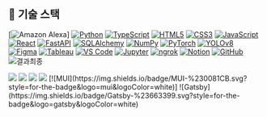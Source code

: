<!-- README.md1 -->
## 🧠 기술 스택

[![Amazon Alexa](https://img.shields.io/badge/amazon%20alexa-52b5f7?style=plastic&logo=amazon%20alexa&logoColor=white)]
[![Python](https://img.shields.io/badge/Python-3.13-blue?logo=python&logoColor=white)](https://www.python.org/)
[![TypeScript](https://img.shields.io/badge/TypeScript-3178C6?logo=typescript&logoColor=white)](https://www.typescriptlang.org/)
[![HTML5](https://img.shields.io/badge/HTML5-E34F26?logo=html5&logoColor=white)](https://developer.mozilla.org/docs/Web/HTML)
[![CSS3](https://img.shields.io/badge/CSS3-1572B6?logo=css3&logoColor=white)](https://developer.mozilla.org/docs/Web/CSS)
[![JavaScript](https://img.shields.io/badge/JavaScript-F7DF1E?logo=javascript&logoColor=black)](https://developer.mozilla.org/docs/Web/JavaScript)
[![React](https://img.shields.io/badge/React-61DAFB?logo=react&logoColor=black)](https://react.dev/)
[![FastAPI](https://img.shields.io/badge/FastAPI-009688?logo=fastapi&logoColor=white)](https://fastapi.tiangolo.com/)
[![SQLAlchemy](https://img.shields.io/badge/SQLAlchemy-D71F00?logo=databricks&logoColor=white)](https://www.sqlalchemy.org/)
[![NumPy](https://img.shields.io/badge/NumPy-013243?logo=numpy&logoColor=white)](https://numpy.org/)
[![PyTorch](https://img.shields.io/badge/PyTorch-EE4C2C?logo=pytorch&logoColor=white)](https://pytorch.org/)
[![YOLOv8](https://img.shields.io/badge/YOLOv8-00FFFF?logo=github&logoColor=black)](https://github.com/ultralytics/ultralytics)
[![Figma](https://img.shields.io/badge/Figma-F24E1E?logo=figma&logoColor=white)](https://www.figma.com/)
[![Tableau](https://img.shields.io/badge/Tableau-E97627?logo=tableau&logoColor=white)](https://www.tableau.com/)
[![VS Code](https://img.shields.io/badge/VS%20Code-007ACC?logo=visualstudiocode&logoColor=white)](https://code.visualstudio.com/)
[![Jupyter](https://img.shields.io/badge/Jupyter-F37626?logo=jupyter&logoColor=white)](https://jupyter.org/)
[![ngrok](https://img.shields.io/badge/ngrok-1F1E37?logo=ngrok&logoColor=white)](https://ngrok.com/)
[![Notion](https://img.shields.io/badge/Notion-000000?logo=notion&logoColor=white)](https://www.notion.so/)
[![GitHub](https://img.shields.io/badge/GitHub-181717?logo=github&logoColor=white)](https://github.com/)
![결과최종](https://github.com/user-attachments/assets/4574edfe-6fa6-49e8-90df-866d0949d565)


<img src="https://img.shields.io/badge/Python-3776AB?style=plastic&logo=Python&logoColor=white"/>
<img src="https://img.shields.io/badge/Node.js-339933?style=plastic&logo=Node.js&logoColor=white"/>
<img src="https://img.shields.io/badge/Docker-2496ED?style=plastic&logo=Docker&logoColor=white"/>
<img src="https://img.shields.io/badge/MySQL-4479A1?style=plastic&logo=MySQL&logoColor=white"/>
[![MUI](https://img.shields.io/badge/MUI-%230081CB.svg?style=for-the-badge&logo=mui&logoColor=white)]
![Gatsby](https://img.shields.io/badge/Gatsby-%23663399.svg?style=for-the-badge&logo=gatsby&logoColor=white)
